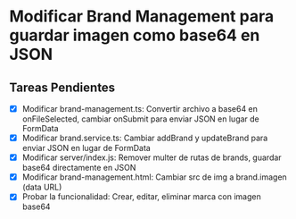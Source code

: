 # Modificar Brand Management para guardar imagen como base64 en JSON

## Tareas Pendientes

- [x] Modificar brand-management.ts: Convertir archivo a base64 en onFileSelected, cambiar onSubmit para enviar JSON en lugar de FormData
- [x] Modificar brand.service.ts: Cambiar addBrand y updateBrand para enviar JSON en lugar de FormData
- [x] Modificar server/index.js: Remover multer de rutas de brands, guardar base64 directamente en JSON
- [x] Modificar brand-management.html: Cambiar src de img a brand.imagen (data URL)
- [x] Probar la funcionalidad: Crear, editar, eliminar marca con imagen base64
